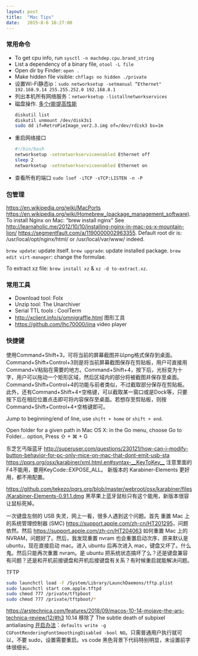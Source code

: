 ```yaml
---
layout: post
title:  "Mac Tips"
date:   2015-8-6 16:27:00
---
```


### 常用命令

* To get cpu info, run `sysctl -n machdep.cpu.brand_string`
* List a dependency of a binary file, `otool -L file`
* Open dir by Finder: `open .` 
* Make hidden file visible:  `chflags no hidden ./private`
* 设置Wi-Fi静态ip：`sudo networksetup -setmanual “Ethernet" 192.168.9.14 255.255.252.0 192.168.8.1`
* 列出本机所有网络服务：`networksetup -listallnetworkservices`
* 磁盘操作. [多个r能提高性能](http://raspberrypi.stackexchange.com/a/23640)
    ```sh
    diskutil list 
    diskutil unmount /dev/disk3s1 
    sudo dd if=RetroPieImage_ver2.3.img of=/dev/rdisk3 bs=1m 
    ```
* 重启网络接口
    ```sh
    #!/bin/bash
    networksetup -setnetworkserviceenabled Ethernet off
    sleep 2
    networksetup -setnetworkserviceenabled Ethernet on
    ```
* 查看所有的端口 `sudo lsof -iTCP -sTCP:LISTEN -n -P`

### 包管理
<https://en.wikipedia.org/wiki/MacPorts> <https://en.wikipedia.org/wiki/Homebrew_(package_management_software)>. To install Nginx on Mac: “brew install nginx” See <http://learnaholic.me/2012/10/10/installing-nginx-in-mac-os-x-mountain-lion/> <https://segmentfault.com/a/1190000002963355>. Default root dir is: /usr/local/opt/nginx/html/ or /usr/local/var/www/ indeed. 

`brew update`: update itself. `brew upgrade`: update installed package. `brew edit virt-manager`: change the formulae.

To extract xz file: `brew install xz` & `xz -d to-extract.xz`.

### 常用工具

* Download tool: Folx 
* Unzip tool: The Unarchiver 
* Serial TTL tools : CoolTerm 
* <http://xclient.info/s/omnigraffle.html> 图形工具 
* <https://github.com/lhc70000/iina> video player 

### 快捷键
使用Command+Shift+3，可将当前的屏幕截图并以png格式保存到桌面。Command+Shift+Control+3则是将当前屏幕截图保存在剪贴板，用户可直接用Command+V粘贴在需要的地方。Command+Shift+4，按下后，光标变为十字，用户可以拖动一个矩形区域，然后区域内的部分将被截图并保存至桌面。Command+Shift+Control+4的功能与前者类似，不过截取部分保存在剪贴板。此外，还有Command+Shift+4+空格键，可以截取某一窗口或是Dock等，只要按下后在相应位置点击即可将内容保存至桌面。若想存至剪贴板，则按Command+Shift+Control+4+空格键即可。 

Jump to beginning/end of line,  use `shift + home` or `shift + end`.

Open folder for a given path in Mac OS X: in the Go menu, choose Go to Folder… option, Press ⇧ + ⌘ + G 

东芝乞丐版蓝牙 <http://superuser.com/questions/230121/how-can-i-modify-button-behavior-for-pc-only-mice-on-mac-that-dont-emit-usb-sta> <https://pqrs.org/osx/karabiner/xml.html.en#syntax-__KeyToKey__> 注意里面的F4不能用，要用KeyCode::EXPOSE_ALL。 新版本的 Karabiner-Elements 更好用，都不用配置。 

<https://github.com/tekezo/pqrs.org/blob/master/webroot/osx/karabiner/files/Karabiner-Elements-0.91.1.dmg> 黑苹果上蓝牙鼠标只有这个能用，新版本很容让鼠标死掉。 

一次键盘左侧的 USB 失灵，网上一看，很多人遇到这个问题。首先 重置 Mac 上的系统管理控制器 (SMC) <https://support.apple.com/zh-cn/HT201295>，问题依然。然后 <https://support.apple.com/zh-cn/HT204063> 如何重置 Mac 上的 NVRAM，问题好了。然后，我发现重置 nvram 也会重置启动次序，原来默认是 ubuntu，现在直接启动 mac。进入 ubuntu 后再次进入 mac，键盘又坏了。什么鬼。然后只能再次重置 nvram。是 ubuntu 把系统状态搞坏了么？还是键盘兼容有问题？还是和开机前接键盘和开机后接键盘有关系？有时候重启就能解决问题。

TFTP 
```sh
sudo launchctl load -F /System/Library/LaunchDaemons/tftp.plist 
sudo launchctl start com.apple.tftpd 
sudo chmod 777 /private/tftpboot 
sudo chmod 777 /private/tftpboot/* 
```
<https://arstechnica.com/features/2018/09/macos-10-14-mojave-the-ars-technica-review/12/#h3> 10.14 移除了 The subtle death of subpixel antialiasing [开启办法](https://weibo.com/1774390367/GB7iiodFC?type=comment#_rnd1538025405140)：`defaults write -g CGFontRenderingFontSmoothingDisabled -bool NO`。只需普通用户执行就可以，不要 sudo，设置需要重启。vs code 黑色背景下代码特别明显，未设置前字体很细长。
